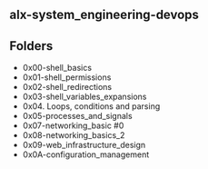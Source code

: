 ## alx-system_engineering-devops

## Folders

* 0x00-shell_basics
* 0x01-shell_permissions
* 0x02-shell_redirections
* 0x03-shell_variables_expansions
* 0x04. Loops, conditions and parsing
* 0x05-processes_and_signals
* 0x07-networking_basic #0
* 0x08-networking_basics_2
* 0x09-web_infrastructure_design
* 0x0A-configuration_management
